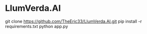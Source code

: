 # LlumVerda.AI
git clone https://github.com/TheEric33/LlumVerda.AI.git
pip install -r requirements.txt
python app.py
